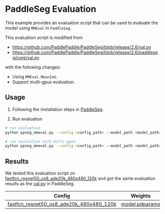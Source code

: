# PaddleSeg Evaluation

This example provides an evaluation script that can be used to evaluate the model using `MMEval` in `PaddleSeg`.

This evaluation script is modified from

- https://github.com/PaddlePaddle/PaddleSeg/blob/release/2.6/val.py
- https://github.com/PaddlePaddle/PaddleSeg/blob/release/2.6/paddleseg/core/val.py

with the following changes:

- Using `MMEval.MeanIoU`.
- Support multi-gpus evaluation.

## Usage

1. Following the installation steps in [PaddleSeg](https://github.com/PaddlePaddle/PaddleSeg/blob/release/2.6/docs/install.md).

2. Run evaluation

```bash
# run evaluation
python ppseg_mmeval.py --config <config_path> --model_path <model_path>

# run evaluation with multi-gpus
python ppseg_mmeval.py --config <config_path> --model_path <model_path> --launcher paddle --num_process <num_gpus>
```

## Results

We tested this evaluation script on [fastfcn_resnet50_os8_ade20k_480x480_120k](https://github.com/PaddlePaddle/PaddleSeg/tree/release/2.6/configs/fastfcn) and got the same evaluation results as the [val.py](https://github.com/PaddlePaddle/PaddleSeg/blob/release/2.6/val.py) in PaddleSeg.

|                                                                               Config                                                                                |                                                         Weights                                                          |  mIoU  |  aAcc  | Kappa  | mDice  |
| :-----------------------------------------------------------------------------------------------------------------------------------------------------------------: | :----------------------------------------------------------------------------------------------------------------------: | :----: | :----: | :----: | :----: |
| [fastfcn_resnet50_os8_ade20k_480x480_120k](https://github.com/PaddlePaddle/PaddleSeg/blob/release/2.6/configs/fastfcn/fastfcn_resnet50_os8_ade20k_480x480_120k.yml) | [model.pdparams](https://bj.bcebos.com/paddleseg/dygraph/ade20k/fastfcn_resnet50_os8_ade20k_480x480_120k/model.pdparams) | 0.4373 | 0.8074 | 0.7928 | 0.5772 |
